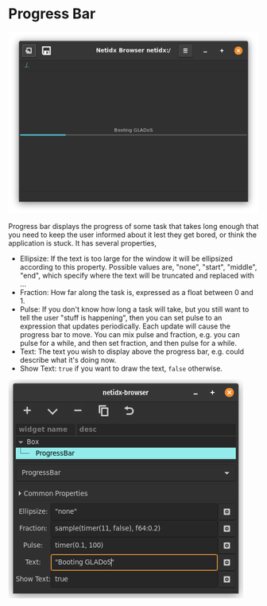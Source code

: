 # Progress Bar

![Progress Bar](./widget-progressbar.png)

Progress bar displays the progress of some task that takes long enough
that you need to keep the user informed about it lest they get bored,
or think the application is stuck. It has several properties,

- Ellipsize: If the text is too large for the window it will be
  ellipsized according to this property. Possible values are, "none",
  "start", "middle", "end", which specify where the text will be
  truncated and replaced with ...
- Fraction: How far along the task is, expressed as a float between 0
  and 1.
- Pulse: If you don't know how long a task will take, but you still
  want to tell the user "stuff is happening", then you can set pulse
  to an expression that updates periodically. Each update will cause
  the progress bar to move. You can mix pulse and fraction, e.g. you
  can pulse for a while, and then set fraction, and then pulse for a
  while.
- Text: The text you wish to display above the progress bar,
  e.g. could describe what it's doing now.
- Show Text: `true` if you want to draw the text, `false` otherwise.

![Progress Bar Editor](./editor-progressbar.png)
